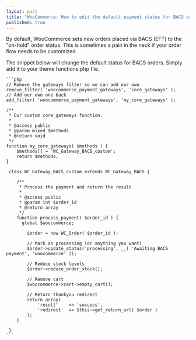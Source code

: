 ```yaml
---
layout: post
title: "WooCommerce: How to edit the default payment status for BACS orders"
published: true
---
```





By default, WooCommerce sets new orders placed via BACS (EFT) to the "on-hold" order status. This is sometimes a pain in the neck if your order flow needs to be customized.

The snippet below will change the default status for BACS orders.  Simply add it to your theme functions.php file.

    ```php
    // Remove the gateways filter so we can add our own
    remove_filter( 'woocommerce_payment_gateways', 'core_gateways' );
    // Add our own one back
    add_filter( 'woocommerce_payment_gateways', 'my_core_gateways' );

    /**
     * Our custom core_gateways function.
     *
     * @access public
     * @param mixed $methods
     * @return void
     */
    function my_core_gateways( $methods ) {
        $methods[] = 'WC_Gateway_BACS_custom';
        return $methods;
    }

     class WC_Gateway_BACS_custom extends WC_Gateway_BACS {
    
        /**
         * Process the payment and return the result
         *
         * @access public
         * @param int $order_id
         * @return array
         */
        function process_payment( $order_id ) {
          global $woocommerce;
    
            $order = new WC_Order( $order_id );
    
            // Mark as processing (or anything you want)
            $order->update_status('processing', __( 'Awaiting BACS payment', 'woocommerce' ));
    
            // Reduce stock levels
            $order->reduce_order_stock();
    
            // Remove cart
            $woocommerce->cart->empty_cart();
    
            // Return thankyou redirect
            return array(
                'result' 	=> 'success',
                'redirect'	=> $this->get_return_url( $order )
            );
        }
    
     }
    ```

